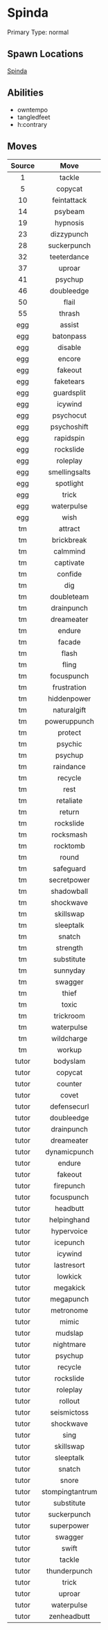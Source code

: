 # Spinda  
Primary Type: normal  
  
## Spawn Locations  
[Spinda](/data/spawn_presets/spinda.md)  
  
## Abilities  
  * owntempo
  * tangledfeet
  * h:contrary
  
  
## Moves  
  
| Source | Move |  
|:---:|:---:|  
| 1 | tackle |  
| 5 | copycat |  
| 10 | feintattack |  
| 14 | psybeam |  
| 19 | hypnosis |  
| 23 | dizzypunch |  
| 28 | suckerpunch |  
| 32 | teeterdance |  
| 37 | uproar |  
| 41 | psychup |  
| 46 | doubleedge |  
| 50 | flail |  
| 55 | thrash |  
| egg | assist |  
| egg | batonpass |  
| egg | disable |  
| egg | encore |  
| egg | fakeout |  
| egg | faketears |  
| egg | guardsplit |  
| egg | icywind |  
| egg | psychocut |  
| egg | psychoshift |  
| egg | rapidspin |  
| egg | rockslide |  
| egg | roleplay |  
| egg | smellingsalts |  
| egg | spotlight |  
| egg | trick |  
| egg | waterpulse |  
| egg | wish |  
| tm | attract |  
| tm | brickbreak |  
| tm | calmmind |  
| tm | captivate |  
| tm | confide |  
| tm | dig |  
| tm | doubleteam |  
| tm | drainpunch |  
| tm | dreameater |  
| tm | endure |  
| tm | facade |  
| tm | flash |  
| tm | fling |  
| tm | focuspunch |  
| tm | frustration |  
| tm | hiddenpower |  
| tm | naturalgift |  
| tm | poweruppunch |  
| tm | protect |  
| tm | psychic |  
| tm | psychup |  
| tm | raindance |  
| tm | recycle |  
| tm | rest |  
| tm | retaliate |  
| tm | return |  
| tm | rockslide |  
| tm | rocksmash |  
| tm | rocktomb |  
| tm | round |  
| tm | safeguard |  
| tm | secretpower |  
| tm | shadowball |  
| tm | shockwave |  
| tm | skillswap |  
| tm | sleeptalk |  
| tm | snatch |  
| tm | strength |  
| tm | substitute |  
| tm | sunnyday |  
| tm | swagger |  
| tm | thief |  
| tm | toxic |  
| tm | trickroom |  
| tm | waterpulse |  
| tm | wildcharge |  
| tm | workup |  
| tutor | bodyslam |  
| tutor | copycat |  
| tutor | counter |  
| tutor | covet |  
| tutor | defensecurl |  
| tutor | doubleedge |  
| tutor | drainpunch |  
| tutor | dreameater |  
| tutor | dynamicpunch |  
| tutor | endure |  
| tutor | fakeout |  
| tutor | firepunch |  
| tutor | focuspunch |  
| tutor | headbutt |  
| tutor | helpinghand |  
| tutor | hypervoice |  
| tutor | icepunch |  
| tutor | icywind |  
| tutor | lastresort |  
| tutor | lowkick |  
| tutor | megakick |  
| tutor | megapunch |  
| tutor | metronome |  
| tutor | mimic |  
| tutor | mudslap |  
| tutor | nightmare |  
| tutor | psychup |  
| tutor | recycle |  
| tutor | rockslide |  
| tutor | roleplay |  
| tutor | rollout |  
| tutor | seismictoss |  
| tutor | shockwave |  
| tutor | sing |  
| tutor | skillswap |  
| tutor | sleeptalk |  
| tutor | snatch |  
| tutor | snore |  
| tutor | stompingtantrum |  
| tutor | substitute |  
| tutor | suckerpunch |  
| tutor | superpower |  
| tutor | swagger |  
| tutor | swift |  
| tutor | tackle |  
| tutor | thunderpunch |  
| tutor | trick |  
| tutor | uproar |  
| tutor | waterpulse |  
| tutor | zenheadbutt |  
  
